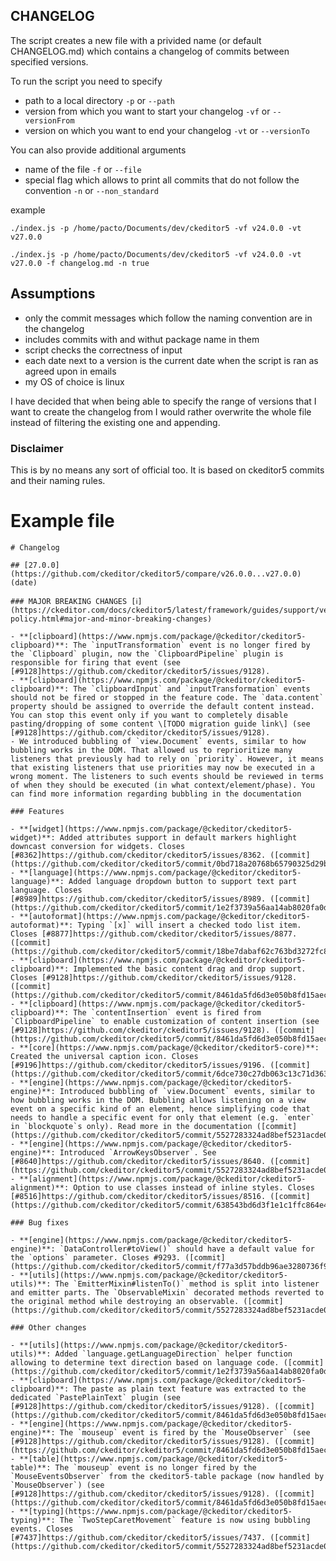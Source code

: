 ## CHANGELOG

The script creates a new file with a privided name (or default CHANGELOG.md) which contains a changelog of commits between specified versions.

To run the script you need to specify

- path to a local directory `-p` or `--path`
- version from which you want to start your changelog `-vf` or `--versionFrom`
- version on which you want to end your changelog `-vt` or `--versionTo`

You can also provide additional arguments

- name of the file `-f` or `--file`
- special flag which allows to print all commits that do not follow the convention `-n` or `--non_standard`

example

```shell
./index.js -p /home/pacto/Documents/dev/ckeditor5 -vf v24.0.0 -vt v27.0.0
```

```shell
./index.js -p /home/pacto/Documents/dev/ckeditor5 -vf v24.0.0 -vt v27.0.0 -f changelog.md -n true
```

## Assumptions

- only the commit messages which follow the naming convention are in the changelog
- includes commits with and withut package name in them
- script checks the correctness of input
- each date next to a version is the current date when the script is ran as agreed upon in emails
- my OS of choice is linux

I have decided that when being able to specify the range of versions that I want to create the changelog from I would rather overwrite the whole file instead of filtering the existing one and appending.

### Disclaimer
This is by no means any sort of official too. It is based on ckeditor5 commits and their naming rules.

# Example file
```
# Changelog

## [27.0.0](https://github.com/ckeditor/ckeditor5/compare/v26.0.0...v27.0.0) (date)

### MAJOR BREAKING CHANGES [ℹ️](https://ckeditor.com/docs/ckeditor5/latest/framework/guides/support/versioning-policy.html#major-and-minor-breaking-changes)

- **[clipboard](https://www.npmjs.com/package/@ckeditor/ckeditor5-clipboard)**: The `inputTransformation` event is no longer fired by the `Clipboard` plugin, now the `ClipboardPipeline` plugin is responsible for firing that event (see [#9128]https://github.com/ckeditor/ckeditor5/issues/9128).
- **[clipboard](https://www.npmjs.com/package/@ckeditor/ckeditor5-clipboard)**: The `clipboardInput` and `inputTransformation` events should not be fired or stopped in the feature code. The `data.content` property should be assigned to override the default content instead. You can stop this event only if you want to completely disable pasting/dropping of some content \[TODO migration guide link\] (see [#9128]https://github.com/ckeditor/ckeditor5/issues/9128).
- We introduced bubbling of `view.Document` events, similar to how bubbling works in the DOM. That allowed us to reprioritize many listeners that previously had to rely on `priority`. However, it means that existing listeners that use priorities may now be executed in a wrong moment. The listeners to such events should be reviewed in terms of when they should be executed (in what context/element/phase). You can find more information regarding bubbling in the documentation

### Features

- **[widget](https://www.npmjs.com/package/@ckeditor/ckeditor5-widget)**: Added attributes support in default markers highlight downcast conversion for widgets. Closes [#8362]https://github.com/ckeditor/ckeditor5/issues/8362. ([commit](https://github.com/ckeditor/ckeditor5/commit/0bd718a20768b65790325d29b8872e1ba2f9d16e))
- **[language](https://www.npmjs.com/package/@ckeditor/ckeditor5-language)**: Added language dropdown button to support text part language. Closes [#8989]https://github.com/ckeditor/ckeditor5/issues/8989. ([commit](https://github.com/ckeditor/ckeditor5/commit/1e2f3739a56aa14ab8020fa0d931615eb6b6c223))
- **[autoformat](https://www.npmjs.com/package/@ckeditor/ckeditor5-autoformat)**: Typing `[x]` will insert a checked todo list item. Closes [#8877]https://github.com/ckeditor/ckeditor5/issues/8877. ([commit](https://github.com/ckeditor/ckeditor5/commit/18be7dabaf62c763bd3272fc8467aec0ae94ac98))
- **[clipboard](https://www.npmjs.com/package/@ckeditor/ckeditor5-clipboard)**: Implemented the basic content drag and drop support. Closes [#9128]https://github.com/ckeditor/ckeditor5/issues/9128. ([commit](https://github.com/ckeditor/ckeditor5/commit/8461da5fd6d3e050b8fd15aecf4527a83d0899af))
- **[clipboard](https://www.npmjs.com/package/@ckeditor/ckeditor5-clipboard)**: The `contentInsertion` event is fired from `ClipboardPipeline` to enable customization of content insertion (see [#9128]https://github.com/ckeditor/ckeditor5/issues/9128). ([commit](https://github.com/ckeditor/ckeditor5/commit/8461da5fd6d3e050b8fd15aecf4527a83d0899af))
- **[core](https://www.npmjs.com/package/@ckeditor/ckeditor5-core)**: Created the universal caption icon. Closes [#9196]https://github.com/ckeditor/ckeditor5/issues/9196. ([commit](https://github.com/ckeditor/ckeditor5/commit/6dce730c27db063c13c71d363458731cb57faac9))
- **[engine](https://www.npmjs.com/package/@ckeditor/ckeditor5-engine)**: Introduced bubbling of `view.Document` events, similar to how bubbling works in the DOM. Bubbling allows listening on a view event on a specific kind of an element, hence simplifying code that needs to handle a specific event for only that element (e.g. `enter` in `blockquote`s only). Read more in the documentation ([commit](https://github.com/ckeditor/ckeditor5/commit/5527283324ad8bef5231acde0e49f9fc78df9c90))
- **[engine](https://www.npmjs.com/package/@ckeditor/ckeditor5-engine)**: Introduced `ArrowKeysObserver`. See [#8640]https://github.com/ckeditor/ckeditor5/issues/8640. ([commit](https://github.com/ckeditor/ckeditor5/commit/5527283324ad8bef5231acde0e49f9fc78df9c90))
- **[alignment](https://www.npmjs.com/package/@ckeditor/ckeditor5-alignment)**: Option to use classes instead of inline styles. Closes [#8516]https://github.com/ckeditor/ckeditor5/issues/8516. ([commit](https://github.com/ckeditor/ckeditor5/commit/638543bd6d3f1e1c1ffc864e4d4007744fffc62c))

### Bug fixes

- **[engine](https://www.npmjs.com/package/@ckeditor/ckeditor5-engine)**: `DataController#toView()` should have a default value for the `options` parameter. Closes #9293. ([commit](https://github.com/ckeditor/ckeditor5/commit/f77a3d57bddb96ae3280736f974cfd0b148611cb))
- **[utils](https://www.npmjs.com/package/@ckeditor/ckeditor5-utils)**: The `EmitterMixin#listenTo()` method is split into listener and emitter parts. The `ObservableMixin` decorated methods reverted to the original method while destroying an observable. ([commit](https://github.com/ckeditor/ckeditor5/commit/5527283324ad8bef5231acde0e49f9fc78df9c90))

### Other changes

- **[utils](https://www.npmjs.com/package/@ckeditor/ckeditor5-utils)**: Added `language.getLanguageDirection` helper function allowing to determine text direction based on language code. ([commit](https://github.com/ckeditor/ckeditor5/commit/1e2f3739a56aa14ab8020fa0d931615eb6b6c223))
- **[clipboard](https://www.npmjs.com/package/@ckeditor/ckeditor5-clipboard)**: The paste as plain text feature was extracted to the dedicated `PastePlainText` plugin (see [#9128]https://github.com/ckeditor/ckeditor5/issues/9128). ([commit](https://github.com/ckeditor/ckeditor5/commit/8461da5fd6d3e050b8fd15aecf4527a83d0899af))
- **[engine](https://www.npmjs.com/package/@ckeditor/ckeditor5-engine)**: The `mouseup` event is fired by the `MouseObserver` (see [#9128]https://github.com/ckeditor/ckeditor5/issues/9128). ([commit](https://github.com/ckeditor/ckeditor5/commit/8461da5fd6d3e050b8fd15aecf4527a83d0899af))
- **[table](https://www.npmjs.com/package/@ckeditor/ckeditor5-table)**: The `mouseup` event is no longer fired by the `MouseEventsObserver` from the ckeditor5-table package (now handled by `MouseObserver`) (see [#9128]https://github.com/ckeditor/ckeditor5/issues/9128). ([commit](https://github.com/ckeditor/ckeditor5/commit/8461da5fd6d3e050b8fd15aecf4527a83d0899af))
- **[typing](https://www.npmjs.com/package/@ckeditor/ckeditor5-typing)**: The `TwoStepCaretMovement` feature is now using bubbling events. Closes [#7437]https://github.com/ckeditor/ckeditor5/issues/7437. ([commit](https://github.com/ckeditor/ckeditor5/commit/5527283324ad8bef5231acde0e49f9fc78df9c90))
```

